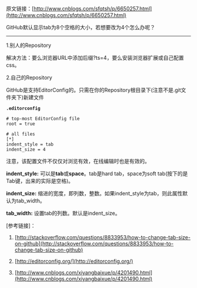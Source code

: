 原文链接：[http://www.cnblogs.com/sfqtsh/p/6650257.html](http://www.cnblogs.com/sfqtsh/p/6650257.html)

GitHub默认显示tab为8个空格的大小，若想要改为4个怎么办呢？

---
1.别人的Repository

解决方法：要么浏览器URL中添加后缀?ts=4，要么安装浏览器扩展或自己配置css。

2.自己的Repository

GitHub是支持EditorConfig的。只需在你的Repository根目录下(注意不是.git文件夹下)新建文件

**`.editorconfig`**

```
# top-most EditorConfig file
root = true

# all files
[*]
indent_style = tab
indent_size = 4
```
注意，该配置文件不仅仅对浏览有效，在线编辑时也是有效的。

**indent_style:** 可以是**tab**或**space**。tab是hard tab，space为soft tab(按下的是Tab键，出来的实际是空格)。

**indent_size:** 缩进的宽度，即列数，整数。如果indent_style为tab，则此属性默认为tab_width。

**tab_width:** 设置tab的列数。默认是indent_size。

[参考链接]：

1. [http://stackoverflow.com/questions/8833953/how-to-change-tab-size-on-github](http://stackoverflow.com/questions/8833953/how-to-change-tab-size-on-github)

2. [http://editorconfig.org/](http://editorconfig.org/)

3. [http://www.cnblogs.com/xiyangbaixue/p/4201490.html](http://www.cnblogs.com/xiyangbaixue/p/4201490.html)

